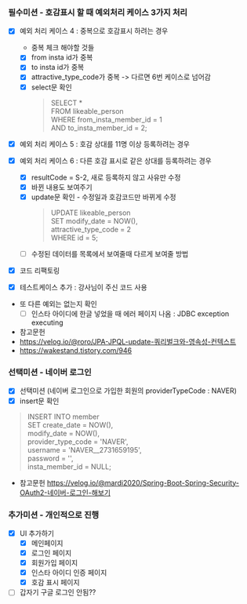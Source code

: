 ### 필수미션 - 호감표시 할 때 예외처리 케이스 3가지 처리

- [x] 예외 처리 케이스 4 : 중복으로 호감표시 하려는 경우
  - 중복 체크 해야할 것들
  - [x] from insta id가 중복
  - [x] to insta id가 중복
  - [x] attractive_type_code가 중복 -> 다르면 6번 케이스로 넘어감
  - [x] select문 확인 <br>
    >SELECT * <br>
    FROM likeable_person <br>
    WHERE from_insta_member_id = 1 <br>
    AND to_insta_member_id = 2;

- [x] 예외 처리 케이스 5 : 호감 상대를 11명 이상 등록하려는 경우

- [x] 예외 처리 케이스 6 : 다른 호감 표시로 같은 상대를 등록하려는 경우 
    - [x] resultCode = S-2, 새로 등록하지 않고 사유만 수정
    - [x] 바뀐 내용도 보여주기
    - [x] update문 확인 - 수정일과 호감코드만 바뀌게 수정
      >UPDATE likeable_person <br>
      SET modify_date = NOW(), <br>
      attractive_type_code = 2 <br>
      WHERE id = 5;
    - [ ] 수정된 데이터를 목록에서 보여줄때 다르게 보여줄 방법

- [x] 코드 리팩토링
- [x] 테스트케이스 추가 : 강사님이 주신 코드 사용
- 또 다른 예외는 없는지 확인
  - [ ] 인스타 아이디에 한글 넣었을 때 에러 페이지 나옴 : JDBC exception executing

- 참고문헌
- https://velog.io/@roro/JPA-JPQL-update-쿼리벌크와-영속성-컨텍스트
- https://wakestand.tistory.com/946

### 선택미션 - 네이버 로그인
- [x] 선택미션 (네이버 로그인으로 가입한 회원의 providerTypeCode : NAVER)
- [x] insert문 확인
>INSERT INTO member <br>
SET create_date = NOW(), <br>
modify_date = NOW(), <br>
provider_type_code = 'NAVER', <br>
username = 'NAVER__2731659195', <br>
password = '', <br>
insta_member_id = NULL;

- 참고문헌
https://velog.io/@mardi2020/Spring-Boot-Spring-Security-OAuth2-네이버-로그인-해보기

### 추가미션 - 개인적으로 진행
- [x] UI 추가하기
  - [x] 메인페이지
  - [x] 로그인 페이지
  - [x] 회원가입 페이지
  - [x] 인스타 아이디 인증 페이지
  - [x] 호감 표시 페이지
- [ ] 갑자기 구글 로그인 안됨??